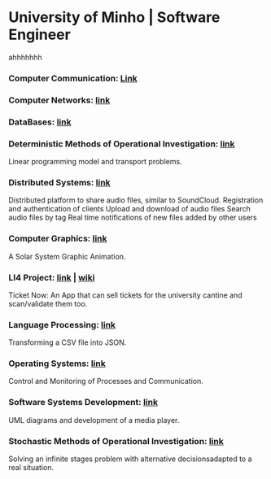 # University of Minho | Software Engineer
ahhhhhhh
### Computer Communication: [Link](https://github.com/SusanaMarques/UMINHO/tree/main/Computer%20Comunications)

### Computer Networks: [link](https://github.com/SusanaMarques/UMINHO/tree/main/Computer%20Networks)

### DataBases: [link](https://github.com/SusanaMarques/UMINHO/tree/main/DataBases)

### Deterministic Methods of Operational Investigation: [link](https://github.com/SusanaMarques/UMINHO/tree/main/Deterministic%20Methods%20of%20Operational%20Investigation) 
Linear programming model and transport problems.

### Distributed Systems: [link](https://github.com/SusanaMarques/UMINHO/tree/main/Distributed%20Systems) 
Distributed platform to share audio files, similar to SoundCloud.
Registration and authentication of clients
Upload and download of audio files
Search audio files by tag
Real time notifications of new files added by other users

### Computer Graphics: [link](https://github.com/SusanaMarques/UMINHO/tree/main/Computer%20Graphics) 
A Solar System Graphic Animation.

### LI4 Project: [link](https://github.com/SusanaMarques/UMINHO/tree/main/LI4%20Project) | [wiki](https://github.com/mariajbp/LI4/wiki) 
Ticket Now: An App that can sell tickets for the university cantine and scan/validate them too.

### Language Processing: [link](https://github.com/SusanaMarques/UMINHO/tree/main/Language%20Processing) 
Transforming a CSV file into JSON.

### Operating Systems: [link](https://github.com/SusanaMarques/UMINHO/tree/main/Operating%20Systems) 
Control and Monitoring of Processes and Communication.

### Software Systems Development: [link](https://github.com/SusanaMarques/UMINHO/tree/main/Software%20Systems%20Development) 
UML diagrams and development of a media player.

### Stochastic Methods of Operational Investigation: [link](https://github.com/SusanaMarques/UMINHO/tree/main/Stochastic%20Methods%20of%20Operational%20Investigation)
Solving an infinite stages problem with alternative decisionsadapted to a real situation.

